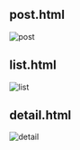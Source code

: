 <h2> post.html </h2>

![post](https://user-images.githubusercontent.com/34808500/119059061-86dcf900-ba0a-11eb-8834-e126f6437600.jpg)

<h2> list.html </h2>

![list](https://user-images.githubusercontent.com/34808500/119059195-ca376780-ba0a-11eb-9f95-bbc09a96675e.jpg)

<h2> detail.html </h2>

![detail](https://user-images.githubusercontent.com/34808500/119059224-d8858380-ba0a-11eb-8fa8-7740489e2408.jpg)
